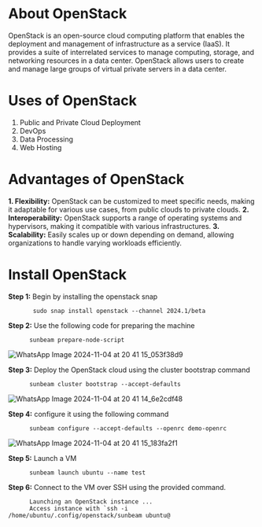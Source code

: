 # About OpenStack
OpenStack is an open-source cloud computing platform that enables the deployment and management of infrastructure as a service (IaaS). It provides a suite of interrelated services to manage computing, storage, and networking resources in a data center. OpenStack allows users to create and manage large groups of virtual private servers in a data center.

# Uses of OpenStack
1. Public and Private Cloud Deployment
2. DevOps
3. Data Processing
4. Web Hosting

# Advantages of OpenStack
**1. Flexibility:** OpenStack can be customized to meet specific needs, making it adaptable for various use cases, from public clouds to private clouds.
**2. Interoperability:** OpenStack supports a range of operating systems and hypervisors, making it compatible with various infrastructures.
**3. Scalability:** Easily scales up or down depending on demand, allowing organizations to handle varying workloads efficiently.

# Install OpenStack 
**Step 1:** Begin by installing the openstack snap
           
           sudo snap install openstack --channel 2024.1/beta

**Step 2:** Use the following code for preparing the machine
          
          sunbeam prepare-node-script


![WhatsApp Image 2024-11-04 at 20 41 15_053f38d9](https://github.com/user-attachments/assets/7f859ee1-7f12-4950-b795-92eb6a91ff6b)


**Step 3:** Deploy the OpenStack cloud using the cluster bootstrap command
          
          sunbeam cluster bootstrap --accept-defaults

![WhatsApp Image 2024-11-04 at 20 41 14_6e2cdf48](https://github.com/user-attachments/assets/4a42987d-ef57-4f10-bd95-50d9b3a86fa2)


**Step 4:** configure it using the following command 

          sunbeam configure --accept-defaults --openrc demo-openrc

![WhatsApp Image 2024-11-04 at 20 41 15_183fa2f1](https://github.com/user-attachments/assets/70db5d97-fa1a-41f2-bfa1-5d1a92d93e4b)


**Step 5:** Launch a VM 

          sunbeam launch ubuntu --name test

**Step 6:** Connect to the VM over SSH using the provided command.

          Launching an OpenStack instance ...
          Access instance with `ssh -i /home/ubuntu/.config/openstack/sunbeam ubuntu@
